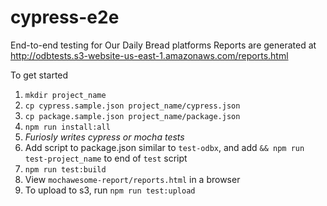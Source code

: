 # cypress-e2e
End-to-end testing for Our Daily Bread platforms
Reports are generated at http://odbtests.s3-website-us-east-1.amazonaws.com/reports.html

To get started
1. `mkdir project_name`
2. `cp cypress.sample.json project_name/cypress.json`
3. `cp package.sample.json project_name/package.json`
4. `npm run install:all`
6. *Furiosly writes cypress or mocha tests*
7. Add script to package.json similar to `test-odbx`, and add `&& npm run test-project_name` to end of `test` script
7. `npm run test:build`
8. View `mochawesome-report/reports.html` in a browser
9. To upload to s3, run `npm run test:upload`